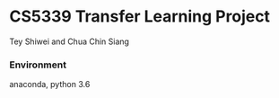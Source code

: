 #  CS5339 Transfer Learning Project

Tey Shiwei and Chua Chin Siang

### Environment
anaconda, python 3.6 